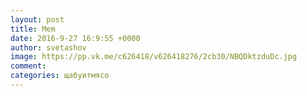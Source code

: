```yaml
--- 
layout: post 
title: Mem 
date: 2016-9-27 16:9:55 +0000 
author: svetashov 
image: https://pp.vk.me/c626418/v626418276/2cb30/NBQDktzduDc.jpg
comment: 
categories: щабуитмясо
---
```

